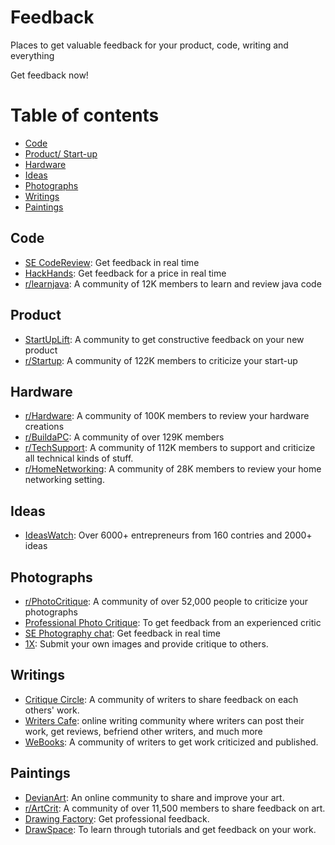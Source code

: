 # Feedback
Places to get valuable feedback for your product, code, writing and everything

Get feedback now! 

# Table of contents

* [Code](#code)
* [Product/ Start-up](#product)
* [Hardware](#hardware)
* [Ideas](#ideas)
* [Photographs](#photographs)
* [Writings](#writings)
* [Paintings](#paintings)

## Code

* [SE CodeReview](https://codereview.stackexchange.com/): Get feedback in real time
* [HackHands](https://hackhands.com/): Get feedback for a price in real time
* [r/learnjava](https://www.reddit.com/r/learnjava/): A community of 12K members to learn and review java code

## Product

* [StartUpLift](http://startuplift.com/): A community to get constructive feedback on your new product
* [r/Startup](https://www.reddit.com/r/startups/): A community of 122K members to criticize your start-up

## Hardware

* [r/Hardware](https://www.reddit.com/r/hardware/): A community of 100K members to review your hardware creations
* [r/BuildaPC](https://www.reddit.com/r/buildapc/): A community of over 129K members 
* [r/TechSupport](https://www.reddit.com/r/techsupport/): A community of 112K members to support and criticize all technical kinds of stuff. 
* [r/HomeNetworking](https://www.reddit.com/r/HomeNetworking/): A community of 28K members to review your home networking setting. 

## Ideas

* [IdeasWatch](http://www.ideaswatch.com/): Over 6000+ entrepreneurs from 160 contries and 2000+ ideas

## Photographs

* [r/PhotoCritique](https://www.reddit.com/r/photocritique/): A community of over 52,000 people to criticize your photographs
* [Professional Photo Critique](http://www.professionalphotocritique.org/): To get feedback from an experienced critic
* [SE Photography chat](https://chat.stackexchange.com/rooms/14/photography-chat): Get feedback in real time
* [1X](https://1x.com/critique/): Submit your own images and provide critique to others.

## Writings

* [Critique Circle](https://www.critiquecircle.com/): A community of writers to share feedback on each others' work.
* [Writers Cafe](http://www.writerscafe.org/): online writing community where writers can post their work, get reviews, befriend other writers, and much more
* [WeBooks](http://www.webook.com/): A community of writers to get work criticized and published.

## Paintings

* [DevianArt](http://www.deviantart.com/): An online community to share and improve your art.
* [r/ArtCrit](https://www.reddit.com/r/ArtCrit/): A community of over 11,500 members to share feedback on art.
* [Drawing Factory](http://www.drawing-factory.com/drawing-feedback/): Get professional feedback.
* [DrawSpace](https://www.drawspace.com/): To learn through tutorials and get feedback on your work.



